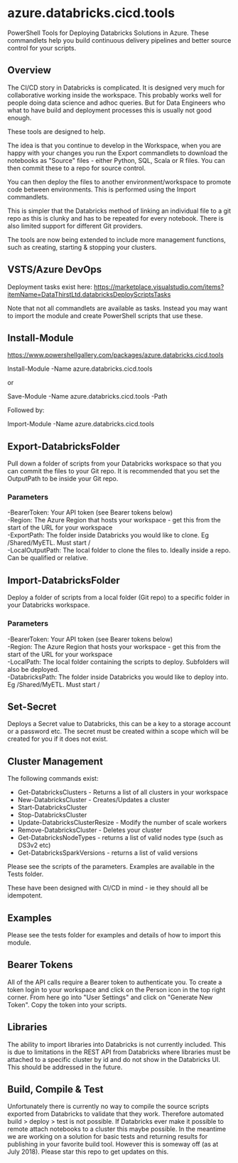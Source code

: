 # azure.databricks.cicd.tools

PowerShell Tools for Deploying Databricks Solutions in Azure. These commandlets help you build continuous delivery pipelines and better source control for your scripts.

## Overview

The CI/CD story in Databricks is complicated. It is designed very much for collaborative working inside the workspace. This probably works well for people doing data science and adhoc queries. But for Data Engineers who what to have build and deployment processes this is usually not good enough.

These tools are designed to help.

The idea is that you continue to develop in the Workspace, when you are happy with your changes you run the Export commandlets to download the notebooks as "Source" files - either Python, SQL, Scala or R files. You can then commit these to a repo for source control. 

You can then deploy the files to another environment/workspace to promote code between environments. This is performed using the Import commandlets.

This is simpler that the Databricks method of linking an individual file to a git repo as this is clunky and has to be repeated for every notebook. There is also limited support for different Git providers.

The tools are now being extended to include more management functions, such as creating, starting & stopping your clusters.

## VSTS/Azure DevOps 

Deployment tasks exist here: https://marketplace.visualstudio.com/items?itemName=DataThirstLtd.databricksDeployScriptsTasks

Note that not all commandlets are available as tasks. Instead you may want to import the module and create PowerShell scripts that use these.

## Install-Module

https://www.powershellgallery.com/packages/azure.databricks.cicd.tools

Install-Module -Name azure.databricks.cicd.tools

or

Save-Module -Name azure.databricks.cicd.tools -Path <path>

Followed by:

Import-Module -Name azure.databricks.cicd.tools

## Export-DatabricksFolder

Pull down a folder of scripts from your Databricks workspace so that you can commit the files to your Git repo. It is recommended that you set the OutputPath to be inside your Git repo.

### Parameters

-BearerToken: Your API token (see Bearer tokens below)<br>
-Region: The Azure Region that hosts your workspace - get this from the start of the URL for your workspace<br>
-ExportPath: The folder inside Databricks you would like to clone. Eg /Shared/MyETL. Must start /<br>
-LocalOutputPath: The local folder to clone the files to. Ideally inside a repo. Can be qualified or relative.<br>

## Import-DatabricksFolder

Deploy a folder of scripts from a local folder (Git repo) to a specific folder in your Databricks workspace.

### Parameters

-BearerToken: Your API token (see Bearer tokens below)<br>
-Region: The Azure Region that hosts your workspace - get this from the start of the URL for your workspace<br>
-LocalPath: The local folder containing the scripts to deploy. Subfolders will also be deployed.<br>
-DatabricksPath: The folder inside Databricks you would like to deploy into. Eg /Shared/MyETL. Must start /<br>

## Set-Secret

Deploys a Secret value to Databricks, this can be a key to a storage account or a password etc. The secret must be created within a scope which will be created for you if it does not exist.

## Cluster Management

The following commands exist:

- Get-DatabricksClusters - Returns a list of all clusters in your workspace
- New-DatabricksCluster - Creates/Updates a cluster
- Start-DatabricksCluster
- Stop-DatabricksCluster
- Update-DatabricksClusterResize - Modify the number of scale workers
- Remove-DatabricksCluster - Deletes your cluster
- Get-DatabricksNodeTypes - returns a list of valid nodes type (such as DS3v2 etc)
- Get-DatabricksSparkVersions - returns a list of valid versions

Please see the scripts of the parameters. Examples are available in the Tests folder.

These have been designed with CI/CD in mind - ie they should all be idempotent.

## Examples

Please see the tests folder for examples and details of how to import this module.

## Bearer Tokens

All of the API calls require a Bearer token to authenticate you. To create a token login to your workspace and click on the Person icon in the top right corner. From here go into "User Settings" and click on "Generate New Token". Copy the token into your scripts.

## Libraries

The ability to import libraries into Databricks is not currently included. This is due to limitations in the REST API from Databricks where libraries must be attached to a specific cluster by id and do not show in the Databricks UI. This should be addressed in the future.

## Build, Compile & Test

Unfortunately there is currently no way to compile the source scripts exported from Databricks to validate that they work. Therefore automated build > deploy > test is not possible. If Databricks ever make it possible to remote attach notebooks to a cluster this maybe possible. In the meantime we are working on a solution for basic tests and returning results for publishing in your favorite build tool. However this is someway off (as at July 2018). Please star this repo to get updates on this.



